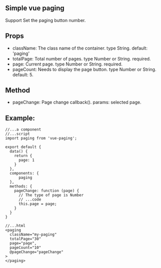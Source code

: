 ## Simple vue paging
Support Set the paging button number.

## Props
- className: The class name of the container. type String. default: 'paging'
- totalPage: Total number of pages. type Number or String. required.
- page: Current page. type Number or String. required.
- pageCount: Needs to display the page button. type Number or String. default: 5.

## Method
- pageChange: Page change callback(). params: selected page.

## Example:
```
//...a component
//...script
import paging from 'vue-paging';

export default {
  data() {
    return {
      page: 1
    }
  },
  components: {
      paging
  },
  methods: {
    pageChange: function (page) {
      // The type of page is Number
      // ...code
      this.page = page;
    }
  }
}

//...html
<paging
  className="my-paging"
  totalPage="30"
  page="page",
  pageCount="10"
  @pageChange="pageChange"
>
</paging>
